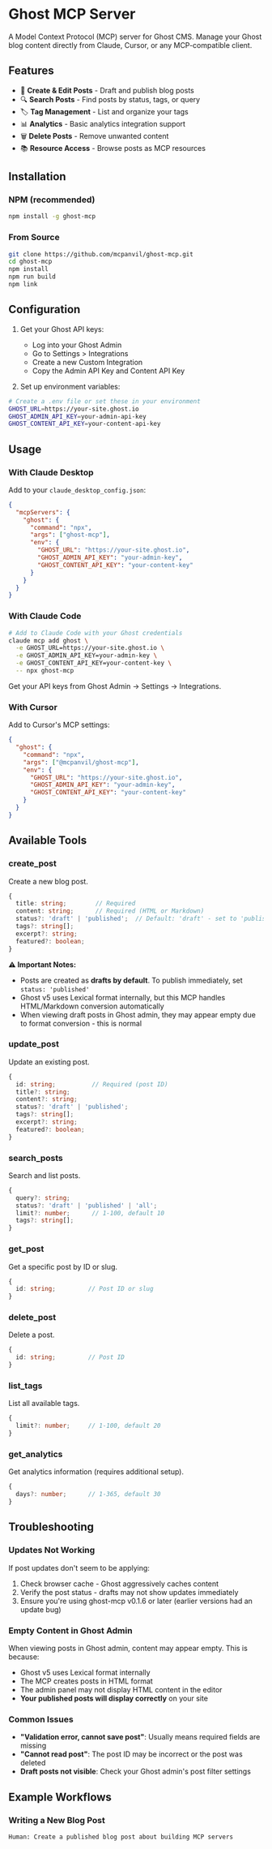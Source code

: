 # Ghost MCP Server

A Model Context Protocol (MCP) server for Ghost CMS. Manage your Ghost blog content directly from Claude, Cursor, or any MCP-compatible client.

## Features

- 📝 **Create & Edit Posts** - Draft and publish blog posts
- 🔍 **Search Posts** - Find posts by status, tags, or query
- 🏷️ **Tag Management** - List and organize your tags
- 📊 **Analytics** - Basic analytics integration support
- 🗑️ **Delete Posts** - Remove unwanted content
- 📚 **Resource Access** - Browse posts as MCP resources

## Installation

### NPM (recommended)
```bash
npm install -g ghost-mcp
```

### From Source
```bash
git clone https://github.com/mcpanvil/ghost-mcp.git
cd ghost-mcp
npm install
npm run build
npm link
```

## Configuration

1. Get your Ghost API keys:
   - Log into your Ghost Admin
   - Go to Settings > Integrations
   - Create a new Custom Integration
   - Copy the Admin API Key and Content API Key

2. Set up environment variables:
```bash
# Create a .env file or set these in your environment
GHOST_URL=https://your-site.ghost.io
GHOST_ADMIN_API_KEY=your-admin-api-key
GHOST_CONTENT_API_KEY=your-content-api-key
```

## Usage

### With Claude Desktop

Add to your `claude_desktop_config.json`:

```json
{
  "mcpServers": {
    "ghost": {
      "command": "npx",
      "args": ["ghost-mcp"],
      "env": {
        "GHOST_URL": "https://your-site.ghost.io",
        "GHOST_ADMIN_API_KEY": "your-admin-key",
        "GHOST_CONTENT_API_KEY": "your-content-key"
      }
    }
  }
}
```

### With Claude Code

```bash
# Add to Claude Code with your Ghost credentials
claude mcp add ghost \
  -e GHOST_URL=https://your-site.ghost.io \
  -e GHOST_ADMIN_API_KEY=your-admin-key \
  -e GHOST_CONTENT_API_KEY=your-content-key \
  -- npx ghost-mcp
```

Get your API keys from Ghost Admin → Settings → Integrations.

### With Cursor

Add to Cursor's MCP settings:

```json
{
  "ghost": {
    "command": "npx",
    "args": ["@mcpanvil/ghost-mcp"],
    "env": {
      "GHOST_URL": "https://your-site.ghost.io",
      "GHOST_ADMIN_API_KEY": "your-admin-key",
      "GHOST_CONTENT_API_KEY": "your-content-key"
    }
  }
}
```

## Available Tools

### create_post
Create a new blog post.

```typescript
{
  title: string;        // Required
  content: string;      // Required (HTML or Markdown)
  status?: 'draft' | 'published';  // Default: 'draft' - set to 'published' to make live
  tags?: string[];
  excerpt?: string;
  featured?: boolean;
}
```

**⚠️ Important Notes:**
- Posts are created as **drafts by default**. To publish immediately, set `status: 'published'`
- Ghost v5 uses Lexical format internally, but this MCP handles HTML/Markdown conversion automatically
- When viewing draft posts in Ghost admin, they may appear empty due to format conversion - this is normal

### update_post
Update an existing post.

```typescript
{
  id: string;          // Required (post ID)
  title?: string;
  content?: string;
  status?: 'draft' | 'published';
  tags?: string[];
  excerpt?: string;
  featured?: boolean;
}
```

### search_posts
Search and list posts.

```typescript
{
  query?: string;
  status?: 'draft' | 'published' | 'all';
  limit?: number;      // 1-100, default 10
  tags?: string[];
}
```

### get_post
Get a specific post by ID or slug.

```typescript
{
  id: string;         // Post ID or slug
}
```

### delete_post
Delete a post.

```typescript
{
  id: string;         // Post ID
}
```

### list_tags
List all available tags.

```typescript
{
  limit?: number;     // 1-100, default 20
}
```

### get_analytics
Get analytics information (requires additional setup).

```typescript
{
  days?: number;      // 1-365, default 30
}
```

## Troubleshooting

### Updates Not Working
If post updates don't seem to be applying:
1. Check browser cache - Ghost aggressively caches content
2. Verify the post status - drafts may not show updates immediately
3. Ensure you're using ghost-mcp v0.1.6 or later (earlier versions had an update bug)

### Empty Content in Ghost Admin
When viewing posts in Ghost admin, content may appear empty. This is because:
- Ghost v5 uses Lexical format internally
- The MCP creates posts in HTML format
- The admin panel may not display HTML content in the editor
- **Your published posts will display correctly** on your site

### Common Issues
- **"Validation error, cannot save post"**: Usually means required fields are missing
- **"Cannot read post"**: The post ID may be incorrect or the post was deleted
- **Draft posts not visible**: Check your Ghost admin's post filter settings

## Example Workflows

### Writing a New Blog Post
```
Human: Create a published blog post about building MCP servers